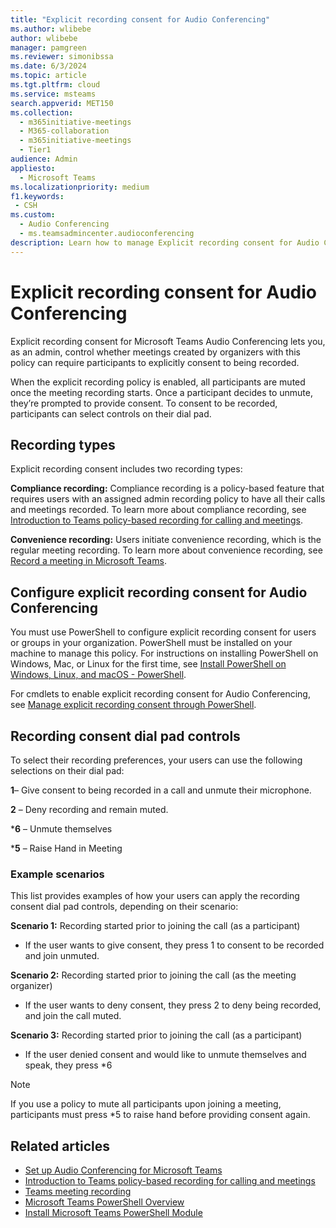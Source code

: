 ```yaml
---
title: "Explicit recording consent for Audio Conferencing"
ms.author: wlibebe
author: wlibebe
manager: pamgreen
ms.reviewer: simonibssa
ms.date: 6/3/2024
ms.topic: article
ms.tgt.pltfrm: cloud
ms.service: msteams
search.appverid: MET150
ms.collection: 
  - m365initiative-meetings
  - M365-collaboration
  - m365initiative-meetings
  - Tier1
audience: Admin
appliesto: 
  - Microsoft Teams
ms.localizationpriority: medium
f1.keywords:
 - CSH
ms.custom: 
  - Audio Conferencing
  - ms.teamsadmincenter.audioconferencing
description: Learn how to manage Explicit recording consent for Audio Conferencing in Microsoft Teams. Learn how to require participants to require consent to being recorded when dialing into Microsoft Teams meetings.
---
```


# Explicit recording consent for Audio Conferencing

Explicit recording consent for Microsoft Teams Audio Conferencing lets you, as an admin, control whether meetings created by organizers with this policy can require participants to explicitly consent to being recorded.

When the explicit recording policy is enabled, all participants are muted once the meeting recording starts. Once a participant decides to unmute, they’re prompted to provide consent. To consent to be recorded, participants can select controls on their dial pad.

## Recording types

Explicit recording consent includes two recording types:  

**Compliance recording:** Compliance recording is a policy-based feature that requires users with an assigned admin recording policy to have all their calls and meetings recorded. To learn more about compliance recording, see [Introduction to Teams policy-based recording for calling and meetings](teams-recording-policy.md).

**Convenience recording:** Users initiate convenience recording, which is the regular meeting recording. To learn more about convenience recording, see [Record a meeting in Microsoft Teams](https://support.microsoft.com/office/record-a-meeting-in-microsoft-teams-34dfbe7f-b07d-4a27-b4c6-de62f1348c24).

## Configure explicit recording consent for Audio Conferencing

You must use PowerShell to configure explicit recording consent for users or groups in your organization. PowerShell must be installed on your machine to manage this policy. For instructions on installing PowerShell on Windows, Mac, or Linux for the first time, see [Install PowerShell on Windows, Linux, and macOS - PowerShell](/powershell/scripting/install/installing-powershell).

For cmdlets to enable explicit recording consent for Audio Conferencing, see [Manage explicit recording consent through PowerShell](meeting-recording.md#manage-explicit-recording-consent-through-powershell).

## Recording consent dial pad controls

To select their recording preferences, your users can use the following selections on their dial pad:

**1**– Give consent to being recorded in a call and unmute their microphone.

**2** – Deny recording and remain muted.

***6** – Unmute themselves

***5** – Raise Hand in Meeting

### Example scenarios

This list provides examples of how your users can apply the recording consent dial pad controls, depending on their scenario:

**Scenario 1:** Recording started prior to joining the call (as a participant)

- If the user wants to give consent, they press 1 to consent to be recorded and join unmuted.

**Scenario 2:** Recording started prior to joining the call (as the meeting organizer)

- If the user wants to deny consent, they press 2 to deny being recorded, and join the call muted.

**Scenario 3:** Recording started prior to joining the call (as a participant)

- If the user denied consent and would like to unmute themselves and speak, they press *6

> [!NOTE]
> If you use a policy to mute all participants upon joining a meeting, participants must press *5 to raise hand before providing consent again.

## Related articles

- [Set up Audio Conferencing for Microsoft Teams](set-up-audio-conferencing-in-teams.md)
- [Introduction to Teams policy-based recording for calling and meetings](teams-recording-policy.md)
- [Teams meeting recording](meeting-recording.md)
- [Microsoft Teams PowerShell Overview](teams-powershell-overview.md)
- [Install Microsoft Teams PowerShell Module](teams-powershell-install.md)
